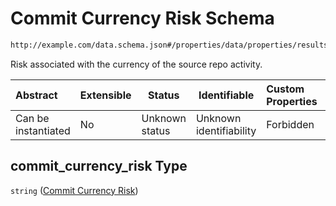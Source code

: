 # Commit Currency Risk Schema

```txt
http://example.com/data.schema.json#/properties/data/properties/results/properties/commit_currency_risk
```

Risk associated with the currency of the source repo activity.


| Abstract            | Extensible | Status         | Identifiable            | Custom Properties | Additional Properties | Access Restrictions | Defined In                                                                        |
| :------------------ | ---------- | -------------- | ----------------------- | :---------------- | --------------------- | ------------------- | --------------------------------------------------------------------------------- |
| Can be instantiated | No         | Unknown status | Unknown identifiability | Forbidden         | Allowed               | none                | [data.schema.json\*](../../out/schema/v1/data.schema.json "open original schema") |

## commit_currency_risk Type

`string` ([Commit Currency Risk](data-properties-lowendinsight-analysis-data-properties-lowendinsight-per-repo-analysis-results-properties-commit-currency-risk.md))
